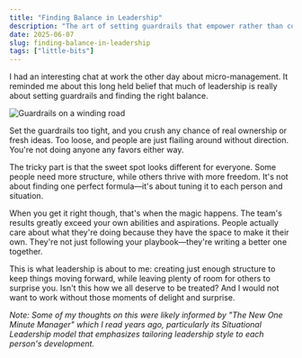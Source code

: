 ```yaml
---
title: "Finding Balance in Leadership"
description: "The art of setting guardrails that empower rather than constrain."
date: 2025-06-07
slug: finding-balance-in-leadership
tags: ["little-bits"]
---
```


I had an interesting chat at work the other day about micro-management. It reminded me about this long held belief that much of leadership is really about setting guardrails and finding the right balance.

![Guardrails on a winding road](/images/guardrails.jpg)

Set the guardrails too tight, and you crush any chance of real ownership or fresh ideas. Too loose, and people are just flailing around without direction. You're not doing anyone any favors either way.

The tricky part is that the sweet spot looks different for everyone. Some people need more structure, while others thrive with more freedom. It's not about finding one perfect formula—it's about tuning it to each person and situation.

When you get it right though, that's when the magic happens. The team's results greatly exceed your own abilities and aspirations. People actually care about what they're doing because they have the space to make it their own. They're not just following your playbook—they're writing a better one together.

This is what leadership is about to me: creating just enough structure to keep things moving forward, while leaving plenty of room for others to surprise you. Isn't this how we all deserve to be treated? And I would not want to work without those moments of delight and surprise.

*Note: Some of my thoughts on this were likely informed by "The New One Minute Manager" which I read years ago, particularly its Situational Leadership model that emphasizes tailoring leadership style to each person's development.* 
